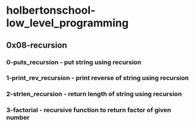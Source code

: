 # holbertonschool-low_level_programming
## 0x08-recursion
### 0-puts_recursion - put string using recursion
### 1-print_rev_recursion - print reverse of string using recursion
### 2-strlen_recursion - return length of string using recursion
### 3-factorial - recursive function to return factor of given number
